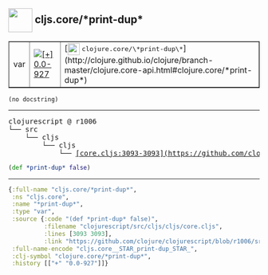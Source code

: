 ## <img width="48px" valign="middle" src="http://i.imgur.com/Hi20huC.png"> cljs.core/\*print-dup\*

 <table border="1">
<tr>
<td>var</td>
<td><a href="https://github.com/cljsinfo/api-refs/tree/0.0-927"><img valign="middle" alt="[+] 0.0-927" src="https://img.shields.io/badge/+-0.0--927-lightgrey.svg"></a> </td>
<td>
[<img height="24px" valign="middle" src="http://i.imgur.com/1GjPKvB.png"> <samp>clojure.core/\*print-dup\*</samp>](http://clojure.github.io/clojure/branch-master/clojure.core-api.html#clojure.core/*print-dup*)
</td>
</tr>
</table>

 <samp>
</samp>

```
(no docstring)
```

---

 <pre>
clojurescript @ r1006
└── src
    └── cljs
        └── cljs
            └── <ins>[core.cljs:3093-3093](https://github.com/clojure/clojurescript/blob/r1006/src/cljs/cljs/core.cljs#L3093-L3093)</ins>
</pre>

```clj
(def *print-dup* false)
```


---

```clj
{:full-name "cljs.core/*print-dup*",
 :ns "cljs.core",
 :name "*print-dup*",
 :type "var",
 :source {:code "(def *print-dup* false)",
          :filename "clojurescript/src/cljs/cljs/core.cljs",
          :lines [3093 3093],
          :link "https://github.com/clojure/clojurescript/blob/r1006/src/cljs/cljs/core.cljs#L3093-L3093"},
 :full-name-encode "cljs.core__STAR_print-dup_STAR_",
 :clj-symbol "clojure.core/*print-dup*",
 :history [["+" "0.0-927"]]}

```
